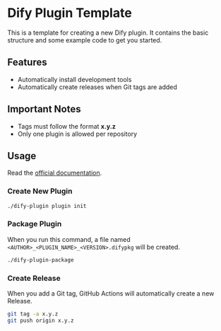 # Dify Plugin Template

This is a template for creating a new Dify plugin. It contains the basic structure and some example code to get you started.

## Features

- Automatically install development tools
- Automatically create releases when Git tags are added

## Important Notes

- Tags must follow the format **x.y.z**
- Only one plugin is allowed per repository

## Usage

Read the [official documentation](https://docs.dify.ai/plugins/quick-start/develop-plugins).

### Create New Plugin

```bash
./dify-plugin plugin init
```

### Package Plugin

When you run this command, a file named `<AUTHOR>_<PLUGIN_NAME>_<VERSION>.difypkg` will be created.

```bash
./dify-plugin-package
```

### Create Release

When you add a Git tag, GitHub Actions will automatically create a new Release.

```bash
git tag -a x.y.z
git push origin x.y.z
```

